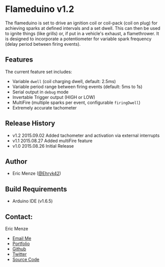 Flameduino v1.2
===============

The flameduino is set to drive an ignition coil or coil-pack (coil on plug) for achieving sparks at defined intervals and a set dwell. This can then be used to ignite things (like grills) or, if put in a vehicle's exhaust, a flamethrower. It is designed to incorporate a potentiometer for variable spark frequency (delay period between firing events).

Features
---
The current feature set includes:
 - Variable `dwell` (coil charging dwell, default: 2.5ms)
 - Variable period range between firing events (default: 5ms to 1s)
 - Serial output in `debug` mode
 - Invertable Trigger output (HIGH or LOW)
 - MultiFire (multiple sparks per event, configurable `firingDwell`)
 - Extremely accurate tachometer

Release History
---
 - v1.2 2015.09.02 Added tachometer and activation via external interrupts
 - v1.1 2015.08.27 Added multiFire feature
 - v1.0 2015.08.26 Initial Release

Author
---
 - Eric Menze ([@Ehryk42](https://twitter.com/Ehryk42))

Build Requirements
---
 - Arduino IDE (v1.6.5)

Contact:
---
Eric Menze
 - [Email Me](mailto:rhaistlin+gh@gmail.com)
 - [Portfolio](http://ericmenze.com)
 - [Github](https://github.com/Ehryk)
 - [Twitter](https://twitter.com/Ehryk42)
 - [Source Code](https://github.com/Ehryk/HashCompute)
